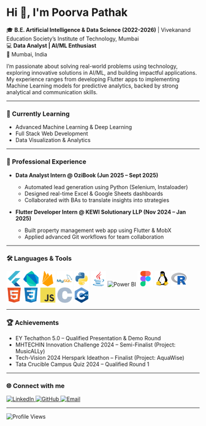 # Hi 👋, I'm Poorva Pathak

🎓 **B.E. Artificial Intelligence & Data Science (2022-2026)** | Vivekanand Education Society’s Institute of Technology, Mumbai  
💻 **Data Analyst | AI/ML Enthusiast**  
📍 Mumbai, India

I’m passionate about solving real-world problems using technology, exploring innovative solutions in AI/ML, and building impactful applications. My experience ranges from developing Flutter apps to implementing Machine Learning models for predictive analytics, backed by strong analytical and communication skills.

---

### 🌱 Currently Learning
- Advanced Machine Learning & Deep Learning  
- Full Stack Web Development  
- Data Visualization & Analytics

---

### 💼 Professional Experience
- **Data Analyst Intern @ OziBook (Jun 2025 – Sept 2025)**  
  - Automated lead generation using Python (Selenium, Instaloader)  
  - Designed real-time Excel & Google Sheets dashboards  
  - Collaborated with BAs to translate insights into strategies  

- **Flutter Developer Intern @ KEWI Solutionary LLP (Nov 2024 – Jan 2025)**  
  - Built property management web app using Flutter & MobX  
  - Applied advanced Git workflows for team collaboration  

---

### 🛠 Languages & Tools
<p align="left">
  <img src="https://raw.githubusercontent.com/devicons/devicon/master/icons/flutter/flutter-original.svg" alt="Flutter" width="40" height="40"/>
  <img src="https://raw.githubusercontent.com/devicons/devicon/master/icons/dart/dart-original.svg" alt="Dart" width="40" height="40"/>
  <img src="https://raw.githubusercontent.com/devicons/devicon/master/icons/firebase/firebase-plain.svg" alt="Firebase" width="40" height="40"/>
  <img src="https://raw.githubusercontent.com/devicons/devicon/master/icons/mysql/mysql-original-wordmark.svg" alt="MySQL" width="40" height="40"/>
  <img src="https://raw.githubusercontent.com/devicons/devicon/master/icons/python/python-original.svg" alt="Python" width="40" height="40"/>
  <img src="https://raw.githubusercontent.com/devicons/devicon/master/icons/java/java-original.svg" alt="Java" width="40" height="40"/>
  <img src="https://upload.wikimedia.org/wikipedia/commons/c/cf/New_Power_BI_Logo.svg" alt="Power BI" width="40" height="40"/>
  <img src="https://raw.githubusercontent.com/devicons/devicon/master/icons/figma/figma-original.svg" alt="Figma" width="40" height="40"/>
  <img src="https://raw.githubusercontent.com/devicons/devicon/master/icons/linux/linux-original.svg" alt="Linux" width="40" height="40"/>
  <img src="https://raw.githubusercontent.com/devicons/devicon/master/icons/r/r-original.svg" alt="R" width="40" height="40"/>
  <img src="https://raw.githubusercontent.com/devicons/devicon/master/icons/html5/html5-original.svg" alt="HTML" width="40" height="40"/>
  <img src="https://raw.githubusercontent.com/devicons/devicon/master/icons/css3/css3-original.svg" alt="CSS" width="40" height="40"/>
  <img src="https://raw.githubusercontent.com/devicons/devicon/master/icons/javascript/javascript-original.svg" alt="JavaScript" width="40" height="40"/>
  <img src="https://raw.githubusercontent.com/devicons/devicon/master/icons/c/c-original.svg" alt="C" width="40" height="40"/>
  <img src="https://raw.githubusercontent.com/devicons/devicon/master/icons/cplusplus/cplusplus-original.svg" alt="C++" width="40" height="40"/>
</p>

---

### 🏆 Achievements
- EY Techathon 5.0 – Qualified Presentation & Demo Round  
- MHTECHIN Innovation Challenge 2024 – Semi-Finalist (Project: MusicALLy)  
- Tech-Vision 2024 Herspark Ideathon – Finalist (Project: AquaWise)  
- Tata Crucible Campus Quiz 2024 – Qualified Round 1  

---

### 🌐 Connect with me
<p align="left">
  <a href="www.linkedin.com/in/poorva-pathak" target="_blank">
  <img src="https://cdn.jsdelivr.net/gh/devicons/devicon/icons/linkedin/linkedin-original.svg" alt="LinkedIn" width="40" height="40"/>
</a>
  <a href="https://github.com/poorvapathak" target="_blank">
    <img src="https://raw.githubusercontent.com/rahuldkjain/github-profile-readme-generator/master/src/images/icons/Social/github.svg" alt="GitHub" width="40" height="40"/>
  </a>
  <a href="mailto:pathakpoorva16@gmail.com" target="_blank">
    <img src="https://upload.wikimedia.org/wikipedia/commons/4/4e/Gmail_Icon.png" alt="Email" width="40" height="40"/>
  </a>
</p>

---

![Profile Views](https://komarev.com/ghpvc/?username=poorvapathak&color=blue)
